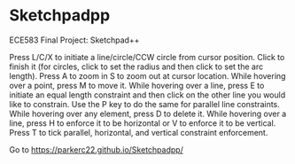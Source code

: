 # Sketchpadpp
ECE583 Final Project: Sketchpad++


Press L/C/X to initiate a line/circle/CCW circle from cursor position. Click to finish it (for circles, click to set the radius and then click to set the arc length). Press A to zoom in S to zoom out at cursor location. While hovering over a point, press M to move it. While hovering over a line, press E to initiate an equal length constraint and then click on the other line you would like to constrain. Use the P key to do the same for parallel line constraints. While hovering over any element, press D to delete it. While hovering over a line, press H to enforce it to be horizontal or V to enforce it to be vertical. Press T to tick parallel, horizontal, and vertical constraint enforcement.


Go to https://parkerc22.github.io/Sketchpadpp/ 
